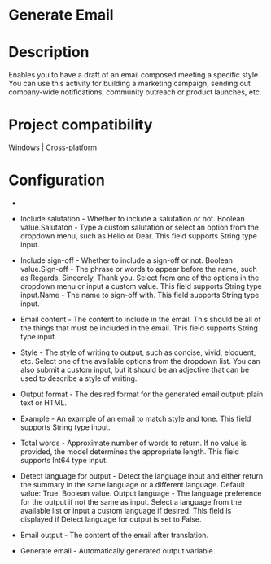 ﻿# Generate Email

# Description

Enables you to have a draft of an email composed meeting a specific style. You can use this activity for building a marketing campaign, sending out company-wide notifications, community outreach or product launches, etc.

# Project compatibility

Windows | Cross-platform

# Configuration

* 
* Include salutation - Whether to include a salutation or not. Boolean value.Salutaton - Type a custom salutation or select an option from the dropdown menu, such as Hello or Dear. This field supports String type input.
* Include sign-off - Whether to include a sign-off or not. Boolean value.Sign-off - The phrase or words to appear before the name, such as Regards, Sincerely, Thank you. Select from one of the options in the dropdown menu or input a custom value. This field supports String type input.Name - The name to sign-off with. This field supports String type input.
* Email content - The content to include in the email. This should be all of the things that must be included in the email. This field supports String type input.
* Style - The style of writing to output, such as concise, vivid, eloquent, etc. Select one of the available options from the dropdown list. You can also submit a custom input, but it should be an adjective that can be used to describe a style of writing.
* Output format - The desired format for the generated email output: plain text or HTML.
* Example - An example of an email to match style and tone. This field supports String type input.







* Total words - Approximate number of words to return. If no value is provided, the model determines the appropriate length. This field supports Int64 type input.
* Detect language for output - Detect the language input and either return the summary in the same language or a different language. Default value: True. Boolean value. Output language - The language preference for the output if not the same as input. Select a language from the available list or input a custom language if desired. This field is displayed if Detect language for output is set to False.



* Email output - The content of the email after translation.
* Generate email - Automatically generated output variable.
